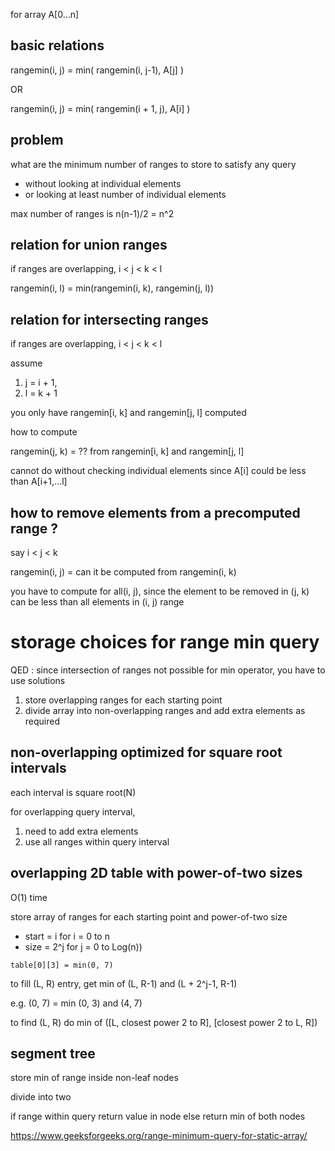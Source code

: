 
for array A[0...n]

## basic relations

rangemin(i, j) = min( rangemin(i, j-1), A[j] )

OR

rangemin(i, j) = min( rangemin(i + 1, j), A[i] )

## problem

what are the minimum number of ranges to store to satisfy any query
* without looking at individual elements
* or looking at least number of individual elements

max number of ranges is n(n-1)/2 = n^2

## relation for union ranges

if ranges are overlapping,  i < j < k < l

rangemin(i, l) = min(rangemin(i, k), rangemin(j, l))

## relation for intersecting ranges

if ranges are overlapping,  i < j < k < l

assume
1. j = i + 1, 
2. l = k + 1

you only have rangemin[i, k] and rangemin[j, l] computed

how to compute 

rangemin(j, k) = ?? from rangemin[i, k] and rangemin[j, l]

cannot do without checking individual elements since A[i] could be less than A[i+1,...l]

## how to remove elements from a precomputed range ?

say i < j < k

rangemin(i, j) = can it be computed from rangemin(i, k)

you have to compute for all(i, j), since the element to be removed in (j, k) can be less than all elements in (i, j) range

# storage choices for range min query

QED : since intersection of ranges not possible for min operator, you have to use solutions
1. store overlapping ranges for each starting point
2. divide array into non-overlapping ranges and add extra elements as required

## non-overlapping optimized for square root intervals

each interval is square root(N)

for overlapping query interval, 
1. need to add extra elements
2. use all ranges within query interval

## overlapping 2D table with power-of-two sizes

O(1) time

store array of ranges for each starting point and power-of-two size
* start = i for i = 0 to n
* size = 2^j for j = 0 to Log(n))

```
table[0][3] = min(0, 7)
```

to fill (L, R) entry, get min of (L, R-1) and (L + 2^j-1, R-1)

e.g. (0, 7) = min (0, 3) and (4, 7)

to find (L, R) do min of ([L, closest power 2 to R], [closest power 2 to L, R])


## segment tree

store min of range inside non-leaf nodes

divide into two

if range within query
  return value in node
else
  return min of both nodes


https://www.geeksforgeeks.org/range-minimum-query-for-static-array/
